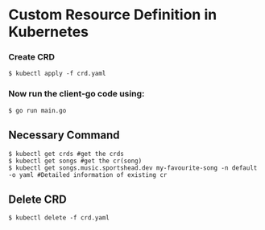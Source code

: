 # Custom Resource Definition in Kubernetes

### Create CRD 
```shell
$ kubectl apply -f crd.yaml
```
### Now run the client-go code using:
```shell
$ go run main.go
```
## Necessary Command
```shell
$ kubectl get crds #get the crds
$ kubectl get songs #get the cr(song)
$ kubectl get songs.music.sportshead.dev my-favourite-song -n default -o yaml #Detailed information of existing cr
```

## Delete CRD
```shell
$ kubectl delete -f crd.yaml
```